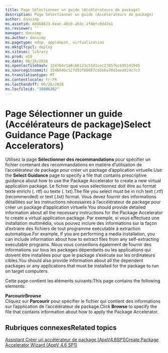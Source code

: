 ```yaml
---
title: Page Sélectionner un guide (Accélérateurs de package)
description: Page Sélectionner un guide (Accélérateurs de package)
author: dansimp
ms.assetid: 608b8823-6eac-40c0-a6dc-2f0bfc0d42a1
ms.reviewer: ''
manager: dansimp
ms.author: dansimp
ms.pagetype: mdop, appcompat, virtualization
ms.mktglfcycl: deploy
ms.sitesec: library
ms.prod: w10
ms.date: 06/16/2016
ms.openlocfilehash: 154764c1a8cb6123c51d1cec2785fbc695141945
ms.sourcegitcommit: 354664bc527d93f80687cd2eba70d1eea024c7c3
ms.translationtype: MT
ms.contentlocale: fr-FR
ms.lasthandoff: 06/26/2020
ms.locfileid: "10806382"
---
```

# <span data-ttu-id="c5cac-103">Page Sélectionner un guide (Accélérateurs de package)</span><span class="sxs-lookup"><span data-stu-id="c5cac-103">Select Guidance Page (Package Accelerators)</span></span>


<span data-ttu-id="c5cac-104">Utilisez la page **Sélectionner des recommandations** pour spécifier un fichier contenant des recommandations en matière d’utilisation de l’accélérateur de package pour créer un package d’application virtuelle.</span><span class="sxs-lookup"><span data-stu-id="c5cac-104">Use the **Select Guidance** page to specify a file that contains prescriptive guidance about how to use the Package Accelerator to create a new virtual application package.</span></span> <span data-ttu-id="c5cac-105">Le fichier que vous sélectionnez doit être au format texte enrichi (. rtf) ou texte (. txt).</span><span class="sxs-lookup"><span data-stu-id="c5cac-105">The file you select must be in rich text (.rtf) (recommended) or text (.txt) format.</span></span> <span data-ttu-id="c5cac-106">Vous devez fournir des informations détaillées sur les instructions nécessaires à l’accélérateur de package pour créer un package d’application virtuelle.</span><span class="sxs-lookup"><span data-stu-id="c5cac-106">You should provide detailed information about all the necessary instructions for the Package Accelerator to create a virtual application package.</span></span> <span data-ttu-id="c5cac-107">Par exemple, si vous effectuez une installation multimédia, vous pouvez inclure des informations sur la façon d’extraire des fichiers de tout programme exécutable à extraction automatique.</span><span class="sxs-lookup"><span data-stu-id="c5cac-107">For example, if you are performing a media installation, you can include information about how to extract files from any self-extracting executable programs.</span></span> <span data-ttu-id="c5cac-108">Nous vous conseillons également de fournir des informations sur tous les packages dépendants ou les applications qui doivent être installées pour que le package s’exécute sur les ordinateurs cibles.</span><span class="sxs-lookup"><span data-stu-id="c5cac-108">You should also provide information about all the dependent packages or any applications that must be installed for the package to run on target computers.</span></span>

<span data-ttu-id="c5cac-109">Cette page contient les éléments suivants:</span><span class="sxs-lookup"><span data-stu-id="c5cac-109">This page contains the following elements:</span></span>

<a href="" id="browse"></a>**<span data-ttu-id="c5cac-110">Parcourir</span><span class="sxs-lookup"><span data-stu-id="c5cac-110">Browse</span></span>**  
<span data-ttu-id="c5cac-111">Cliquez sur **Parcourir** pour spécifier le fichier qui contient des informations sur l’application de l’accélérateur de package.</span><span class="sxs-lookup"><span data-stu-id="c5cac-111">Click **Browse** to specify the file that contains information about how to apply the Package Accelerator.</span></span>

## <span data-ttu-id="c5cac-112">Rubriques connexes</span><span class="sxs-lookup"><span data-stu-id="c5cac-112">Related topics</span></span>


[<span data-ttu-id="c5cac-113">Assistant Créer un accélérateur de package (AppV4.6SP1)</span><span class="sxs-lookup"><span data-stu-id="c5cac-113">Create Package Accelerator Wizard (AppV 4.6 SP1)</span></span>](create-package-accelerator-wizard--appv-46-sp1-.md)

 

 





